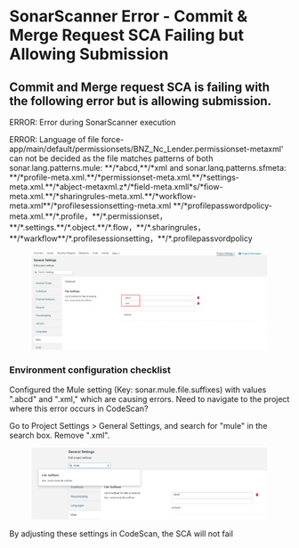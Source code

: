 # SonarScanner Error - Commit & Merge Request SCA Failing but Allowing Submission

## Commit and Merge request SCA is failing with the following error but is allowing submission.

ERROR: Error during SonarScanner execution

ERROR: Language of file force-app/main/default/permissionsets/BNZ\_Nc\_Lender.permissionset-metaxml' can not be decided as the file matches patterns of both sonar.lang.patterns.mule: \*\*/\*abcd,\*\*/\*xml and sonar.lanq.patterns.sfmeta: \*\*/\*profile-meta.xml.\*\*/\*permissionset-meta.xml.\*\*/\*settings-meta.xml.\*\*/\*abject-metaxml.z\*/\*field-meta.xmll\*s/\*fiow-meta.xml.\*\*/\*sharingrules-meta.xml.\*\*/\*workflow-meta.xml\*\*/\*profilesessionsetting-meta.xml \*\*/\*profilepasswordpolicy-meta.xml.\*\*/\*.profile，\*\*/\*.permissionset，\*\*/\*.settings.\*\*/\*.object.\*\*/\*.flow，\*\*/\*.sharingrules，\*\*/\*warkflow\*\*/\*.profilesessionsetting，\*\*/\*.profilepassvordpolicy

<figure><img src="../../../../.gitbook/assets/image (6).png" alt=""><figcaption></figcaption></figure>

### Environment configuration checklist

Configured the Mule setting (Key: sonar.mule.file.suffixes) with values ".abcd" and ".xml," which are causing errors. Need to navigate to the project where this error occurs in CodeScan?

Go to Project Settings > General Settings, and search for "mule" in the search box. Remove ".xml".

<figure><img src="../../../../.gitbook/assets/image (1) (1) (1).png" alt=""><figcaption></figcaption></figure>

By adjusting these settings in CodeScan, the SCA will not fail
